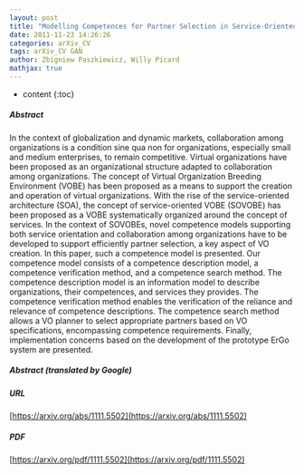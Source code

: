 ```yaml
---
layout: post
title: "Modelling Competences for Partner Selection in Service-Oriented Virtual Organization Breeding Environments"
date: 2011-11-23 14:26:26
categories: arXiv_CV
tags: arXiv_CV GAN
author: Zbigniew Paszkiewicz, Willy Picard
mathjax: true
---
```


* content
{:toc}

##### Abstract
In the context of globalization and dynamic markets, collaboration among organizations is a condition sine qua non for organizations, especially small and medium enterprises, to remain competitive. Virtual organizations have been proposed as an organizational structure adapted to collaboration among organizations. The concept of Virtual Organization Breeding Environment (VOBE) has been proposed as a means to support the creation and operation of virtual organizations. With the rise of the service-oriented architecture (SOA), the concept of service-oriented VOBE (SOVOBE) has been proposed as a VOBE systematically organized around the concept of services. In the context of SOVOBEs, novel competence models supporting both service orientation and collaboration among organizations have to be developed to support efficiently partner selection, a key aspect of VO creation. In this paper, such a competence model is presented. Our competence model consists of a competence description model, a competence verification method, and a competence search method. The competence description model is an information model to describe organizations, their competences, and services they provides. The competence verification method enables the verification of the reliance and relevance of competence descriptions. The competence search method allows a VO planner to select appropriate partners based on VO specifications, encompassing competence requirements. Finally, implementation concerns based on the development of the prototype ErGo system are presented.

##### Abstract (translated by Google)


##### URL
[https://arxiv.org/abs/1111.5502](https://arxiv.org/abs/1111.5502)

##### PDF
[https://arxiv.org/pdf/1111.5502](https://arxiv.org/pdf/1111.5502)

